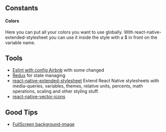 ## Constants

#### Colors

Here you can put all your colors you want to use globally. With react-native-extended-stylesheet you can use it inside the style with a $ in front on the variable name.

## Tools

- [Eslint with config Airbnb](https://github.com/airbnb/javascript) with some changed
- [Redux](http://redux.js.org/) for state managing
- [react-native-extended-stylesheet](https://github.com/vitalets/react-native-extended-stylesheet) Extend React Native stylesheets with media-queries, variables, themes, relative units, percents, math operations, scaling and other styling stuff.
- [react-native-vector-icons](https://github.com/oblador/react-native-vector-icons)

## Good Tips

- [FullScreen background-image](http://stackoverflow.com/questions/29322973/whats-the-best-way-to-add-a-full-screen-background-image-in-react-native)
